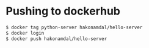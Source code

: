 # Pushing to dockerhub

```bash
$ docker tag python-server hakonamdal/hello-server
$ docker login
$ docker push hakonamdal/hello-server
```
